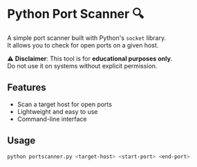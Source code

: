 # Python Port Scanner 🔍

A simple port scanner built with Python's `socket` library.  
It allows you to check for open ports on a given host.

⚠️ **Disclaimer**: This tool is for **educational purposes only**.  
Do not use it on systems without explicit permission.

## Features
- Scan a target host for open ports
- Lightweight and easy to use
- Command-line interface

## Usage
```bash
python portscanner.py <target-host> <start-port> <end-port>
